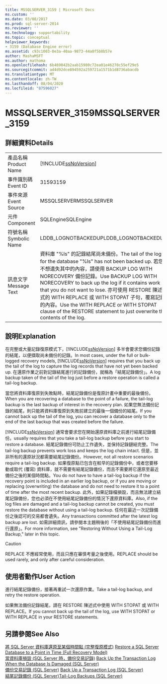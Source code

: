 ```yaml
---
title: MSSQLSERVER_3159 | Microsoft Docs
ms.custom: ''
ms.date: 03/08/2017
ms.prod: sql-server-2014
ms.reviewer: ''
ms.technology: supportability
ms.topic: conceptual
helpviewer_keywords:
- 3159 (Database Engine error)
ms.assetid: c93c1003-0e3a-40aa-9873-44a0f5b8b57e
author: MashaMSFT
ms.author: mathoma
ms.openlocfilehash: 6b469842b2aab15980c72ea01e46270c55ef29e5
ms.sourcegitcommit: ad4d92dce894592a259721a1571b1d8736abacdb
ms.translationtype: MT
ms.contentlocale: zh-TW
ms.lasthandoff: 08/04/2020
ms.locfileid: "87596027"
---
```

# <a name="mssqlserver_3159"></a><span data-ttu-id="e3df2-102">MSSQLSERVER_3159</span><span class="sxs-lookup"><span data-stu-id="e3df2-102">MSSQLSERVER_3159</span></span>
    
## <a name="details"></a><span data-ttu-id="e3df2-103">詳細資料</span><span class="sxs-lookup"><span data-stu-id="e3df2-103">Details</span></span>  
  
|||  
|-|-|  
|<span data-ttu-id="e3df2-104">產品名稱</span><span class="sxs-lookup"><span data-stu-id="e3df2-104">Product Name</span></span>|[!INCLUDE[ssNoVersion](../../includes/ssnoversion-md.md)]|  
|<span data-ttu-id="e3df2-105">事件識別碼</span><span class="sxs-lookup"><span data-stu-id="e3df2-105">Event ID</span></span>|<span data-ttu-id="e3df2-106">3159</span><span class="sxs-lookup"><span data-stu-id="e3df2-106">3159</span></span>|  
|<span data-ttu-id="e3df2-107">事件來源</span><span class="sxs-lookup"><span data-stu-id="e3df2-107">Event Source</span></span>|<span data-ttu-id="e3df2-108">MSSQLSERVER</span><span class="sxs-lookup"><span data-stu-id="e3df2-108">MSSQLSERVER</span></span>|  
|<span data-ttu-id="e3df2-109">元件</span><span class="sxs-lookup"><span data-stu-id="e3df2-109">Component</span></span>|<span data-ttu-id="e3df2-110">SQLEngine</span><span class="sxs-lookup"><span data-stu-id="e3df2-110">SQLEngine</span></span>|  
|<span data-ttu-id="e3df2-111">符號名稱</span><span class="sxs-lookup"><span data-stu-id="e3df2-111">Symbolic Name</span></span>|<span data-ttu-id="e3df2-112">LDDB_LOGNOTBACKEDUP</span><span class="sxs-lookup"><span data-stu-id="e3df2-112">LDDB_LOGNOTBACKEDUP</span></span>|  
|<span data-ttu-id="e3df2-113">訊息文字</span><span class="sxs-lookup"><span data-stu-id="e3df2-113">Message Text</span></span>|<span data-ttu-id="e3df2-114">資料庫 "%ls" 的記錄結尾尚未備份。</span><span class="sxs-lookup"><span data-stu-id="e3df2-114">The tail of the log for the database "%ls" has not been backed up.</span></span> <span data-ttu-id="e3df2-115">若您不想遺失其中的內容，請使用 BACKUP LOG WITH NORECOVERY 備份記錄。</span><span class="sxs-lookup"><span data-stu-id="e3df2-115">Use BACKUP LOG WITH NORECOVERY to back up the log if it contains work that you do not want to lose.</span></span> <span data-ttu-id="e3df2-116">亦可使用 RESTORE 陳述式的 WITH REPLACE 或 WITH STOPAT 子句，覆寫記錄的內容。</span><span class="sxs-lookup"><span data-stu-id="e3df2-116">Use the WITH REPLACE or WITH STOPAT clause of the RESTORE statement to just overwrite the contents of the log.</span></span>|  
  
## <a name="explanation"></a><span data-ttu-id="e3df2-117">說明</span><span class="sxs-lookup"><span data-stu-id="e3df2-117">Explanation</span></span>  
 <span data-ttu-id="e3df2-118">在完整或大量記錄復原模式下，[!INCLUDE[ssNoVersion](../../includes/ssnoversion-md.md)] 多半會要求您備份記錄的結尾，以便擷取尚未備份的記錄。</span><span class="sxs-lookup"><span data-stu-id="e3df2-118">In most cases, under the full or bulk-logged recovery models, [!INCLUDE[ssNoVersion](../../includes/ssnoversion-md.md)] requires that you back up the tail of the log to capture the log records that have not yet been backed up.</span></span> <span data-ttu-id="e3df2-119">在還原作業之前對記錄結尾進行的記錄備份，就稱為「結尾記錄備份」。</span><span class="sxs-lookup"><span data-stu-id="e3df2-119">A log backup taken of the tail of the log just before a restore operation is called a tail-log backup.</span></span>  
  
 <span data-ttu-id="e3df2-120">當您將資料庫復原到失敗點時，結尾記錄備份是復原計畫中重要的最後備份。</span><span class="sxs-lookup"><span data-stu-id="e3df2-120">When you are recovering a database to the point of a failure, the tail-log backup is the last backup of interest in the recovery plan.</span></span> <span data-ttu-id="e3df2-121">如果您無法備份記錄的結尾，則只能將資料庫復原到失敗前建立的最後一個備份的結尾。</span><span class="sxs-lookup"><span data-stu-id="e3df2-121">If you cannot back up the tail of the log, you can recover a database only to the end of the last backup that was created before the failure.</span></span>  
  
 [!INCLUDE[ssNoVersion](../../includes/ssnoversion-md.md)] <span data-ttu-id="e3df2-122">通常會要求您在開始還原資料庫之前進行結尾記錄備份。</span><span class="sxs-lookup"><span data-stu-id="e3df2-122">usually requires that you take a tail-log backup before you start to restore a database.</span></span> <span data-ttu-id="e3df2-123">結尾記錄備份可防止工作遺失，並保持記錄鏈結完整。</span><span class="sxs-lookup"><span data-stu-id="e3df2-123">The tail-log backup prevents work loss and keeps the log chain intact.</span></span> <span data-ttu-id="e3df2-124">但是，並非所有的還原狀況都需要結尾記錄備份。</span><span class="sxs-lookup"><span data-stu-id="e3df2-124">However, not all restore scenarios require a tail-log backup.</span></span> <span data-ttu-id="e3df2-125">如果復原點已包含在較早的記錄備份中，或者您要移動或取代 (覆寫) 資料庫，就不需要有結尾記錄備份，而且不需要將它還原至最近備份之後的某個時間點。</span><span class="sxs-lookup"><span data-stu-id="e3df2-125">You do not have to have a tail-log backup if the recovery point is included in an earlier log backup, or if you are moving or replacing (overwriting) the database and do not need to restore it to a point of time after the most recent backup.</span></span> <span data-ttu-id="e3df2-126">此外，如果記錄檔損毀，而且無法建立結尾記錄備份，您也必須在不使用結尾記錄備份的情況下還原資料庫。</span><span class="sxs-lookup"><span data-stu-id="e3df2-126">Also, if the log files are damaged and a tail-log backup cannot be created, you must restore the database without using a tail-log backup.</span></span> <span data-ttu-id="e3df2-127">任何在最近一次記錄備份之後認可的交易都會遺失。</span><span class="sxs-lookup"><span data-stu-id="e3df2-127">Any transactions committed after the latest log backup are lost.</span></span> <span data-ttu-id="e3df2-128">如需詳細資訊，請參閱本主題稍後的「不使用結尾記錄備份而進行還原」。</span><span class="sxs-lookup"><span data-stu-id="e3df2-128">For more information, see "Restoring Without Using a Tail-Log Backup," later in this topic.</span></span>  
  
> [!CAUTION]  
>  <span data-ttu-id="e3df2-129">REPLACE 不應經常使用，而且只應在審慎考量之後使用。</span><span class="sxs-lookup"><span data-stu-id="e3df2-129">REPLACE should be used rarely, and only after careful consideration.</span></span>  
  
## <a name="user-action"></a><span data-ttu-id="e3df2-130">使用者動作</span><span class="sxs-lookup"><span data-stu-id="e3df2-130">User Action</span></span>  
 <span data-ttu-id="e3df2-131">進行結尾記錄備份，接著再重試一次還原作業。</span><span class="sxs-lookup"><span data-stu-id="e3df2-131">Take a tail-log backup, and retry the restore operation.</span></span>  
  
 <span data-ttu-id="e3df2-132">如果無法備份記錄結尾，請在 RESTORE 陳述式中使用 WITH STOPAT 或 WITH REPLACE。</span><span class="sxs-lookup"><span data-stu-id="e3df2-132">If you cannot back up the tail of the log, use WITH STOPAT or WITH REPLACE in your RESTORE statements.</span></span>  
  
## <a name="see-also"></a><span data-ttu-id="e3df2-133">另請參閱</span><span class="sxs-lookup"><span data-stu-id="e3df2-133">See Also</span></span>  
 <span data-ttu-id="e3df2-134">[將 SQL Server 資料庫還原至某個時間點 &#40;完整復原模式&#41;](../backup-restore/restore-a-sql-server-database-to-a-point-in-time-full-recovery-model.md) </span><span class="sxs-lookup"><span data-stu-id="e3df2-134">[Restore a SQL Server Database to a Point in Time &#40;Full Recovery Model&#41;](../backup-restore/restore-a-sql-server-database-to-a-point-in-time-full-recovery-model.md) </span></span>  
 <span data-ttu-id="e3df2-135">[當資料庫損毀 &#40;SQL Server 時，備份交易記錄&#41;](../backup-restore/back-up-the-transaction-log-when-the-database-is-damaged-sql-server.md) </span><span class="sxs-lookup"><span data-stu-id="e3df2-135">[Back Up the Transaction Log When the Database Is Damaged &#40;SQL Server&#41;](../backup-restore/back-up-the-transaction-log-when-the-database-is-damaged-sql-server.md) </span></span>  
 <span data-ttu-id="e3df2-136">[備份交易記錄 &#40;SQL Server&#41;](../backup-restore/back-up-a-transaction-log-sql-server.md) </span><span class="sxs-lookup"><span data-stu-id="e3df2-136">[Back Up a Transaction Log &#40;SQL Server&#41;](../backup-restore/back-up-a-transaction-log-sql-server.md) </span></span>  
 [<span data-ttu-id="e3df2-137">結尾記錄備份 &#40;SQL Server&#41;</span><span class="sxs-lookup"><span data-stu-id="e3df2-137">Tail-Log Backups &#40;SQL Server&#41;</span></span>](../backup-restore/tail-log-backups-sql-server.md)  
  
  
